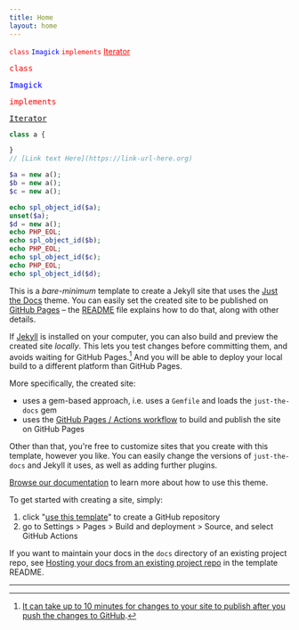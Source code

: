 ```yaml
---
title: Home
layout: home
---
```

<code style="color:red;">class</code> <code style="color:blue;">Imagick</code> <code style="color:red;">implements</code> <a href="https://www.php.net/manual/en/class.iterator.php" style="color:red;">Iterator</a>

<pre language="php" style="color:red;">class</pre><pre language="php" style="color:blue;">Imagick</pre><pre language="php" style="color:red;">implements</pre><pre language="php" style="color:red;"><a href="https://www.example.com">Iterator</a></pre>

```php
class a {

}
// [Link text Here](https://link-url-here.org)

$a = new a();
$b = new a();
$c = new a();

echo spl_object_id($a);
unset($a);
$d = new a();
echo PHP_EOL;
echo spl_object_id($b);
echo PHP_EOL;
echo spl_object_id($c);
echo PHP_EOL;
echo spl_object_id($d);
```
This is a *bare-minimum* template to create a Jekyll site that uses the [Just the Docs] theme. You can easily set the created site to be published on [GitHub Pages] – the [README] file explains how to do that, along with other details.

If [Jekyll] is installed on your computer, you can also build and preview the created site *locally*. This lets you test changes before committing them, and avoids waiting for GitHub Pages.[^1] And you will be able to deploy your local build to a different platform than GitHub Pages.

More specifically, the created site:

- uses a gem-based approach, i.e. uses a `Gemfile` and loads the `just-the-docs` gem
- uses the [GitHub Pages / Actions workflow] to build and publish the site on GitHub Pages

Other than that, you're free to customize sites that you create with this template, however you like. You can easily change the versions of `just-the-docs` and Jekyll it uses, as well as adding further plugins.

[Browse our documentation][Just the Docs] to learn more about how to use this theme.

To get started with creating a site, simply:

1. click "[use this template]" to create a GitHub repository
2. go to Settings > Pages > Build and deployment > Source, and select GitHub Actions

If you want to maintain your docs in the `docs` directory of an existing project repo, see [Hosting your docs from an existing project repo](https://github.com/just-the-docs/just-the-docs-template/blob/main/README.md#hosting-your-docs-from-an-existing-project-repo) in the template README.

----

[^1]: [It can take up to 10 minutes for changes to your site to publish after you push the changes to GitHub](https://docs.github.com/en/pages/setting-up-a-github-pages-site-with-jekyll/creating-a-github-pages-site-with-jekyll#creating-your-site).

[Just the Docs]: https://just-the-docs.github.io/just-the-docs/
[GitHub Pages]: https://docs.github.com/en/pages
[README]: https://github.com/just-the-docs/just-the-docs-template/blob/main/README.md
[Jekyll]: https://jekyllrb.com
[GitHub Pages / Actions workflow]: https://github.blog/changelog/2022-07-27-github-pages-custom-github-actions-workflows-beta/
[use this template]: https://github.com/just-the-docs/just-the-docs-template/generate
